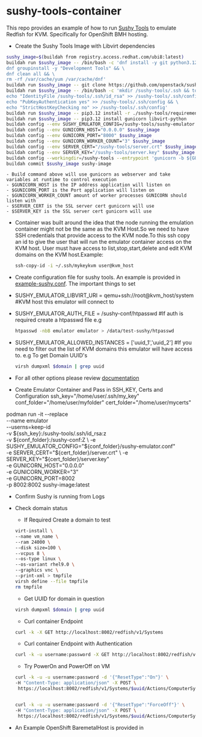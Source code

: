 # sushy-tools-container


This repo provides an example of how to run [Sushy Tools](https://opendev.org/openstack/sushy-tools) to emulate Redfish for KVM. Specifically for OpenShift BMH hosting.

- Create the Sushy Tools Image with Libvirt dependencies
```bash
sushy_image=$(buildah from registry.access.redhat.com/ubi8:latest)
buildah run $sushy_image -- /bin/bash -c 'dnf install -y git python3.12 python3.12-pip openssh-clients python3-pyOpenSSL pkgconfig python3.12-devel libvirt-devel libvirt-daemon-kvm libvirt-client virt-install && \
dnf groupinstall -y "Development Tools" && \
dnf clean all && \
rm -rf /var/cache/yum /var/cache/dnf'
buildah run $sushy_image -- git clone https://github.com/openstack/sushy-tools.git
buildah run $sushy_image -- /bin/bash -c 'mkdir /sushy-tools/.ssh && touch /sushy-tools/.ssh/config && \
echo "IdentityFile /sushy-tools/.ssh/id_rsa" >> /sushy-tools/.ssh/config && \
echo "PubKeyAuthentication yes" >> /sushy-tools/.ssh/config && \
echo "StrictHostKeyChecking no" >> /sushy-tools/.ssh/config'
buildah run $sushy_image -- pip3.12 install -r ./sushy-tools/requirements.txt
buildah run $sushy_image -- pip3.12 install gunicorn libvirt-python
buildah config --env SUSHY_EMULATOR_CONFIG=/sushy-tools/sushy-emulator.conf $sushy_image
buildah config --env GUNICORN_HOST="0.0.0.0" $sushy_image
buildah config --env GUNICORN_PORT="8000" $sushy_image
buildah config --env GUNICORN_WORKER_COUNT="3" $sushy_image
buildah config --env SERVER_CERT="/sushy-tools/server.crt" $sushy_image
buildah config --env SERVER_KEY="/sushy-tools/server.key" $sushy_image
buildah config --workingdir=/sushy-tools --entrypoint 'gunicorn -b ${GUNICORN_HOST}:${GUNICORN_PORT} --certfile=${SERVER_CERT} --keyfile=${SERVER_KEY} --workers=${GUNICORN_WORKER_COUNT} --log-level debug "sushy_tools.emulator.main:app"' $sushy_image
buildah commit $sushy_image sushy-image
```
    - Build command above will use gunicorn as webserver and take variables at runtime to control execution
    - $GUNICORN_HOST is the IP address application will listen on
    - $GUNICORN_PORT is the Port application will listen on
    - $GUNICORN_WORKER_COUNT amount of worker processes GUNICORN should listen with
    - $SERVER_CERT is the SSL server cert gunicorn will use
    - $SERVER_KEY is the SSL server cert gunicorn will use

- Container was built around the idea that the node running the emulation container might not be the same as the KVM Host.So we need to have SSH credentials that provide access to the KVM node.To this ssh copy an id to give the user that will run the emulator container access on the KVM host. User must have access to list,stop,start,delete and edit KVM domains on the KVM host.Example:

    ```bash
    ssh-copy-id -i ~/.ssh/mykeykvm user@kvm_host
    ```

- Create configuration file for sushy tools. An example is provided in [example-sushy.conf](./example-sushy.conf).
The important things to set
- SUSHY_EMULATOR_LIBVIRT_URI = qemu+ssh://root@kvm_host/system  #KVM host this emulator will connect to
- SUSHY_EMULATOR_AUTH_FILE = /sushy-conf/htpasswd #If auth is required create a htpasswd file
  e.g 
  ```bash
  htpasswd -nbB emulator emulator > /data/test-sushy/htpasswd
  ```
- SUSHY_EMULATOR_ALLOWED_INSTANCES = ['uuid_1','uuid_2'] #If you need to filter out the list of KVM domains this emulator will have access to.
  e.g To get Domain UUID's
  ```bash
  virsh dumpxml $domain | grep uuid
  ```

- For all other options please review [documentation](https://docs.openstack.org/sushy-tools/latest/user/dynamic-emulator.html)
    
- Create Emulator Container and Pass in SSH_KEY, Certs and Configuration
ssh_key="/home/user/.ssh/my_key"
conf_folder="/home/user/myfolder"
cert_folder="/home/user/mycerts"

podman run -it --replace \
--name emulator \
--userns=keep-id \
-v ${ssh_key}:/sushy-tools/.ssh/id_rsa:z \
-v ${conf_folder}:/sushy-conf:Z \
-e SUSHY_EMULATOR_CONFIG="${conf_folder}/sushy-emulator.conf" \
-e SERVER_CERT="${cert_folder}/server.crt" \
-e SERVER_KEY="${cert_folder}/server.key" \
-e GUNICORN_HOST="0.0.0.0" \
-e GUNICORN_WORKER="3" \
-e GUNICORN_PORT=8002 \
-p 8002:8002 sushy-image:latest

- Confirm Sushy is running from Logs

- Check domain status
   
    - If Required Create a domain to test
    ```bash
    virt-install \
    --name vm_name \
    --ram 24000 \
    --disk size=100 \
    --vcpus 8 \
    --os-type linux \
    --os-variant rhel9.0 \
    --graphics vnc \
    --print-xml > tmpfile
    virsh define --file tmpfile
    rm tmpfile
    ```
    
    - Get UUID for domain in question
    ```bash
    virsh dumpxml $domain | grep uuid
    ```

    - Curl container Endpoint
    ```bash
    curl -k -X GET http://localhost:8002/redfish/v1/Systems
    ```

    - Curl container Endpoint with Authentication
    ```bash
    curl -k -u username:password -X GET http://localhost:8002/redfish/v1/Systems
    ```

    - Try PowerOn and PowerOff on VM
    ```bash
    curl -k -u -u username:password -d '{"ResetType":"On"}' \
    -H "Content-Type: application/json" -X POST \
     https://localhost:8002/redfish/v1/Systems/$uuid/Actions/ComputerSystem.Reset


    curl -k -u -u username:password -d '{"ResetType":"ForceOff"}' \
    -H "Content-Type: application/json" -X POST \
     https://localhost:8002/redfish/v1/Systems/$uuid/Actions/ComputerSystem.Reset
    ```

- An Example OpenShift BaremetalHost is provided in 